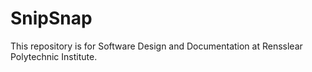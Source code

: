 # SnipSnap

This repository is for Software Design and Documentation at Rensslear Polytechnic Institute.
